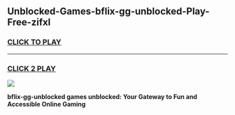 
## Unblocked-Games-bflix-gg-unblocked-Play-Free-zifxl
<h3>
<a href="https://premium76.site?title=bflix-gg-unblocked&ref=23A">CLICK TO PLAY</a></h3>
<hr>

<h3>
<a href="https://premium76.site?title=bflix-gg-unblocked&ref=23A">CLICK 2 PLAY</a>
  
</h3>

<a href="https://premium76.site?title=bflix-gg-unblocked&ref=23A"><img src="https://clearcache.store/games.png"></a>


**bflix-gg-unblocked games unblocked: Your Gateway to Fun and Accessible Online Gaming**

